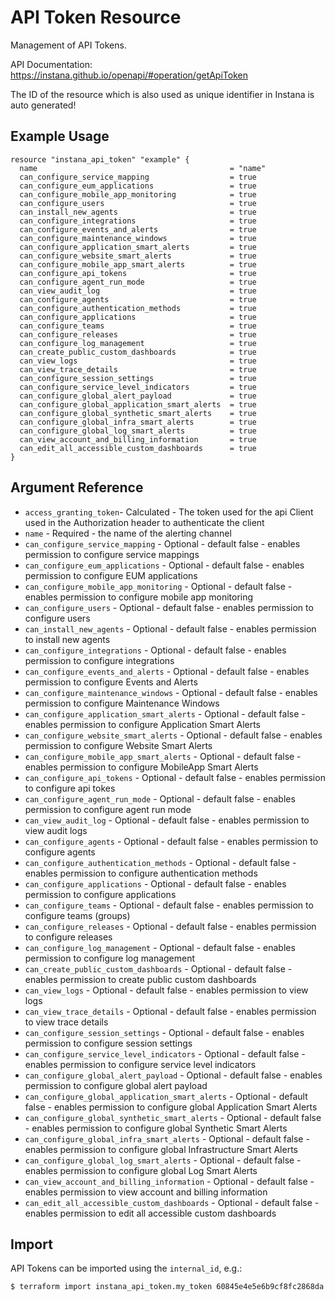 # API Token Resource

Management of API Tokens.

API Documentation: <https://instana.github.io/openapi/#operation/getApiToken>

The ID of the resource which is also used as unique identifier in Instana is auto generated!

## Example Usage

```hcl
resource "instana_api_token" "example" {
  name                                           = "name"
  can_configure_service_mapping                  = true
  can_configure_eum_applications                 = true
  can_configure_mobile_app_monitoring            = true
  can_configure_users                            = true
  can_install_new_agents                         = true
  can_configure_integrations                     = true
  can_configure_events_and_alerts                = true
  can_configure_maintenance_windows              = true
  can_configure_application_smart_alerts         = true
  can_configure_website_smart_alerts             = true
  can_configure_mobile_app_smart_alerts          = true
  can_configure_api_tokens                       = true
  can_configure_agent_run_mode                   = true
  can_view_audit_log                             = true
  can_configure_agents                           = true
  can_configure_authentication_methods           = true
  can_configure_applications                     = true
  can_configure_teams                            = true
  can_configure_releases                         = true
  can_configure_log_management                   = true
  can_create_public_custom_dashboards            = true
  can_view_logs                                  = true
  can_view_trace_details                         = true
  can_configure_session_settings                 = true
  can_configure_service_level_indicators         = true
  can_configure_global_alert_payload             = true
  can_configure_global_application_smart_alerts  = true
  can_configure_global_synthetic_smart_alerts    = true
  can_configure_global_infra_smart_alerts        = true
  can_configure_global_log_smart_alerts          = true
  can_view_account_and_billing_information       = true
  can_edit_all_accessible_custom_dashboards      = true
}
```

## Argument Reference

* `access_granting_token`-  Calculated - The token used for the api Client used in the Authorization header to authenticate the client
* `name` - Required - the name of the alerting channel
* `can_configure_service_mapping` - Optional - default false - enables permission to configure service mappings
* `can_configure_eum_applications` - Optional - default false - enables permission to configure EUM applications
* `can_configure_mobile_app_monitoring` - Optional - default false - enables permission to configure mobile app monitoring
* `can_configure_users` - Optional - default false - enables permission to configure users
* `can_install_new_agents` - Optional - default false - enables permission to install new agents
* `can_configure_integrations` - Optional - default false - enables permission to configure integrations
* `can_configure_events_and_alerts` - Optional - default false - enables permission to configure Events and Alerts
* `can_configure_maintenance_windows` - Optional - default false - enables permission to configure Maintenance Windows
* `can_configure_application_smart_alerts` - Optional - default false - enables permission to configure Application Smart Alerts
* `can_configure_website_smart_alerts` - Optional - default false - enables permission to configure Website Smart Alerts
* `can_configure_mobile_app_smart_alerts` - Optional - default false - enables permission to configure MobileApp Smart Alerts
* `can_configure_api_tokens` - Optional - default false - enables permission to configure api tokes
* `can_configure_agent_run_mode` - Optional - default false - enables permission to configure agent run mode
* `can_view_audit_log` - Optional - default false - enables permission to view audit logs
* `can_configure_agents` - Optional - default false - enables permission to configure agents
* `can_configure_authentication_methods` - Optional - default false - enables permission to configure authentication methods
* `can_configure_applications` - Optional - default false - enables permission to configure applications
* `can_configure_teams` - Optional - default false - enables permission to configure teams (groups)
* `can_configure_releases` - Optional - default false - enables permission to configure releases
* `can_configure_log_management` - Optional - default false - enables permission to configure log management
* `can_create_public_custom_dashboards` - Optional - default false - enables permission to create public custom dashboards 
* `can_view_logs` - Optional - default false - enables permission to view logs 
* `can_view_trace_details` - Optional - default false - enables permission to view trace details 
* `can_configure_session_settings` - Optional - default false - enables permission to configure session settings
* `can_configure_service_level_indicators` - Optional - default false - enables permission to configure service level indicators
* `can_configure_global_alert_payload` - Optional - default false - enables permission to configure global alert payload
* `can_configure_global_application_smart_alerts` - Optional - default false - enables permission to configure global Application Smart Alerts
* `can_configure_global_synthetic_smart_alerts` - Optional - default false - enables permission to configure global Synthetic Smart Alerts
* `can_configure_global_infra_smart_alerts` - Optional - default false - enables permission to configure global Infrastructure Smart Alerts
* `can_configure_global_log_smart_alerts` - Optional - default false - enables permission to configure global Log Smart Alerts
* `can_view_account_and_billing_information` - Optional - default false - enables permission to view account and billing information
* `can_edit_all_accessible_custom_dashboards` - Optional - default false - enables permission to edit all accessible custom dashboards

## Import

API Tokens can be imported using the `internal_id`, e.g.:

```
$ terraform import instana_api_token.my_token 60845e4e5e6b9cf8fc2868da
```

